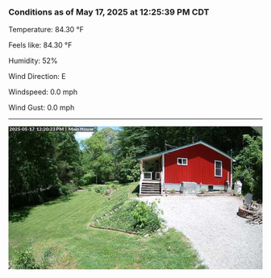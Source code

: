 ### Conditions as of May 17, 2025 at 12:25:39 PM CDT 

Temperature: 84.30 &deg;F

Feels like: 84.30 &deg;F

Humidity: 52%

Wind Direction: E

Windspeed: 0.0 mph

Wind Gust: 0.0 mph

---

<img src="./images/latest.jpeg"/>


